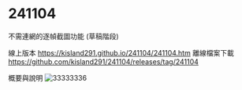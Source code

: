 # 241104



不需連網的逐幀截圖功能 (草稿階段)

線上版本
https://kisland291.github.io/241104/241104.htm
離線檔案下載
https://github.com/kisland291/241104/releases/tag/241104


概要與說明
![33333336](https://github.com/user-attachments/assets/ae2911f9-ff8d-47c9-96e5-45496eae3f7a)



